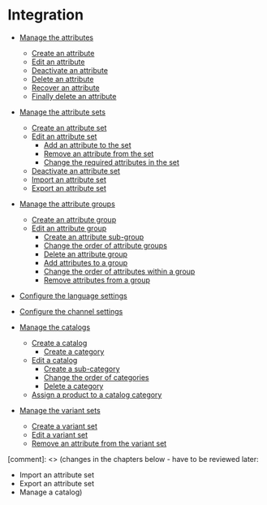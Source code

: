 # Integration

- [Manage the attributes](01_ManageAttributes.md)
  - [Create an attribute](01_ManageAttributes.md#create-an-attribute)
  - [Edit an attribute](01_ManageAttributes.md#edit-an-attribute)
  - [Deactivate an attribute](01_ManageAttributes.md#deactivate-an-attribute)
  - [Delete an attribute](01_ManageAttributes.md#delete-an-attribute)
  - [Recover an attribute](01_ManageAttributes.md#recover-an-attribute)
  - [Finally delete an attribute](01_ManageAttributes.md#finally-delete-an-attribute)

- [Manage the attribute sets](02_ManageAttributeSets.md)  
  - [Create an attribute set](02_ManageAttributeSets.md#create-an-attribute-set)
  - [Edit an attribute set](02_ManageAttributeSets.md#edit-an-attribute-set)
    - [Add an attribute to the set](02_ManageAttributeSets.md#add-an-attribute-to-the-set)
    - [Remove an attribute from the set](02_ManageAttributeSets.md#remove-an-attribute-from-the-set)
    - [Change the required attributes in the set](02_ManageAttributeSets.md#change-the-required-attributes-in-the-set)
  - [Deactivate an attribute set](02_ManageAttributeSets.md#deactivate-an-attribute-set)
  - [Import an attribute set](02_ManageAttributeSets.md#import-an-attribute-set)
  - [Export an attribute set](02_ManageAttributeSets.md#export-an-attribute-set)


- [Manage the attribute groups](03_ManageAttributeGroups.md)
  - [Create an attribute group](03_ManageGroups.md#create-an-attribute-group)
  - [Edit an attribute group](03_ManageGroups.md#edit-an-attribute-group)
    - [Create an attribute sub-group](03_ManageGroups.md#create-an-attribute-sub-group)
    - [Change the order of attribute groups](03_ManageGroups.md#change-the-order-of-attribute-groups)
    - [Delete an attribute group](03_ManageGroups.md#delete-an-attribute-group)
    - [Add attributes to a group](03_ManageGroups.md#add-attributes-to-a-group)
    - [Change the order of attributes within a group](03_ManageGroups.md#change-the-order-of-attributes-within-a-group)
    - [Remove attributes from a group](03_ManageGroups.md#remove-attributes-from-a-group)


- [Configure the language settings](04_ConfigureLanguages.md)

- [Configure the channel settings](05_ConfigureChannels.md)


- [Manage the catalogs](06_ManageCatalogs.md)
  - [Create a catalog](06_ManageCatalogs.md#create-a-catalog)
    - [Create a category](06_ManageCatalogs.md#create-a-category)
  - [Edit a catalog](06_ManageCatalogs.md#edit-a-catalog)
    - [Create a sub-category](06_ManageCatalogs.md#create-a-sub-category)
    - [Change the order of categories](06_ManageCatalogs.md#change-the-order-of-categories)
    - [Delete a category](06_ManageCatalogs.md#delete-a-category)
  - [Assign a product to a catalog category](06_ManageCatalogs.md#assign-a-product-to-a-catalog-category)


- [Manage the variant sets](07_ManageVariantSets.md)
  - [Create a variant set](07_ManageVariantSets.md#create-a-variant-set)
  - [Edit a variant set](07_ManageVariantSets.md#edit-a-variant-set)
  - [Remove an attribute from the variant set](07_ManageVariantSets.md#remove-an-attribute-from-the-variant-set)

[comment]: <> (changes in the chapters below - have to be reviewed later:
  - Import an attribute set
  - Export an attribute set
  - Manage a catalog)
